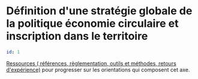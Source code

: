 # Définition d'une stratégie globale de la politique économie circulaire et inscription dans le territoire
```yaml
id: 1
```
<a href="https://www.optigede.org/sites/default/files/ressources-axe-1-referentiel-economie-circulaire.pdf">Ressources (
références, règlementation, outils et méthodes, retours d'expérience)</a> pour progresser sur les orientations qui
composent cet axe. 
